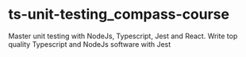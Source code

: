 # ts-unit-testing_compass-course
Master unit testing with NodeJs, Typescript, Jest and React. Write top quality Typescript and NodeJs software with Jest
